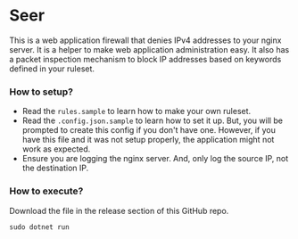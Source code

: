 # Seer

This is a web application firewall that denies IPv4 addresses to your nginx server. It is a helper to make web application administration easy. It also has a packet inspection mechanism to block IP addresses based on keywords defined in your ruleset.

### How to setup?

- Read the `rules.sample` to learn how to make your own ruleset.
- Read the `.config.json.sample` to learn how to set it up. But, you will be prompted to create this config if you don't have one. However, if you have this file and it was not setup properly, the application might not work as expected.
- Ensure you are logging the nginx server. And, only log the source IP, not the destination IP.

### How to execute?

Download the file in the release section of this GitHub repo.

```dotnet
sudo dotnet run 
```